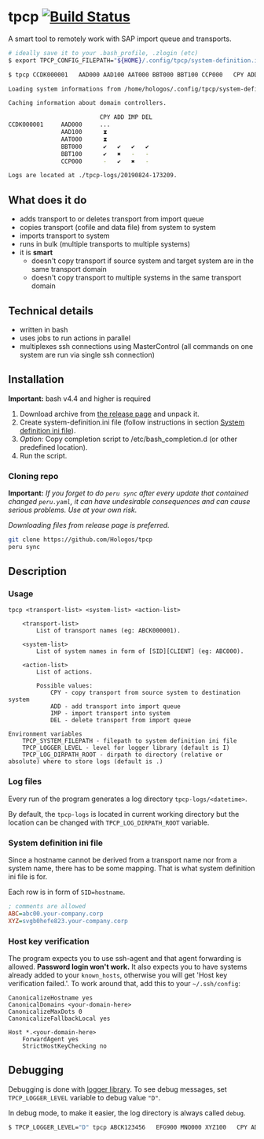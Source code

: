 # tpcp [![Build Status](https://travis-ci.org/Hologos/tpcp.svg?branch=master)](https://travis-ci.org/Hologos/tpcp)

A smart tool to remotely work with SAP import queue and transports.

```bash
# ideally save it to your .bash_profile, .zlogin (etc)
$ export TPCP_CONFIG_FILEPATH="${HOME}/.config/tpcp/system-definition.ini"

$ tpcp CCDK000001   AAD000 AAD100 AAT000 BBT000 BBT100 CCP000   CPY ADD IMP DEL

Loading system informations from /home/hologos/.config/tpcp/system-definition.ini.

Caching information about domain controllers.

                          CPY ADD IMP DEL
CCDK000001     AAD000     ...
               AAD100      ⧗
               AAT000      ⧗
               BBT000      ✔   ✔   ✔   ✔
               BBT100      ✔   ✖   -   -
               CCP000      -   ✔   ✖   -

Logs are located at ./tpcp-logs/20190824-173209.
```

## What does it do

* adds transport to or deletes transport from import queue
* copies transport (cofile and data file) from system to system
* imports transport to system
* runs in bulk (multiple transports to multiple systems)
* it is **smart**
  * doesn't copy transport if source system and target system are in the same transport domain
  * doesn't copy transport to multiple systems in the same transport domain

## Technical details

* written in bash
* uses jobs to run actions in parallel
* multiplexes ssh connections using MasterControl (all commands on one system are run via single ssh connection)

## Installation

**Important:** bash v4.4 and higher is required

1) Download archive from [the release page](https://github.com/Hologos/tpcp/releases) and unpack it.
2) Create system-definition.ini file (follow instructions in section [System definition ini file](#system-definition-ini-file)).
3) _Option:_ Copy completion script to /etc/bash_completion.d (or other predefined location).
4) Run the script.

### Cloning repo

**Important:** _If you forget to do `peru sync` after every update that contained changed `peru.yaml`, it can have undesirable consequences and can cause serious problems. Use at your own risk._

_Downloading files from release page is preferred._

```bash
git clone https://github.com/Hologos/tpcp
peru sync
```

## Description

### Usage

```
tpcp <transport-list> <system-list> <action-list>

    <transport-list>
        List of transport names (eg: ABCK000001).

    <system-list>
        List of system names in form of [SID][CLIENT] (eg: ABC000).

    <action-list>
        List of actions.

        Possible values:
            CPY - copy transport from source system to destination system
            ADD - add transport into import queue
            IMP - import transport into system
            DEL - delete transport from import queue

Environment variables
    TPCP_SYSTEM_FILEPATH - filepath to system definition ini file
    TPCP_LOGGER_LEVEL - level for logger library (default is I)
    TPCP_LOG_DIRPATH_ROOT - dirpath to directory (relative or absolute) where to store logs (default is .)
```

### Log files

Every run of the program generates a log directory `tpcp-logs/<datetime>`.

By default, the `tpcp-logs` is located in current working directory but the location can be changed with `TPCP_LOG_DIRPATH_ROOT` variable.

### System definition ini file

Since a hostname cannot be derived from a transport name nor from a system name, there has to be some mapping. That is what system definition ini file is for.

Each row is in form of `SID=hostname`.

```ini
; comments are allowed
ABC=abc00.your-company.corp
XYZ=svgb0hefe823.your-company.corp
```

### Host key verification

The program expects you to use ssh-agent and that agent forwarding is allowed. **Password login won't work.** It also expects you to have systems already added to your `known_hosts`, otherwise you will get 'Host key verification failed.'. To work around that, add this to your `~/.ssh/config`:

```
CanonicalizeHostname yes
CanonicalDomains <your-domain-here>
CanonicalizeMaxDots 0
CanonicalizeFallbackLocal yes

Host *.<your-domain-here>
    ForwardAgent yes
    StrictHostKeyChecking no
```

## Debugging

Debugging is done with [logger library](https://github.com/Hologos/logger). To see debug messages, set `TPCP_LOGGER_LEVEL` variable to debug value `"D"`.

In debug mode, to make it easier, the log directory is always called `debug`.

```bash
$ TPCP_LOGGER_LEVEL="D" tpcp ABCK123456   EFG900 MNO000 XYZ100   CPY ADD IMP DEL
```
